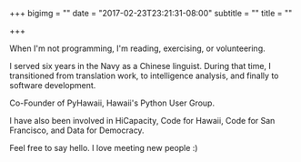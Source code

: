 +++
bigimg = ""
date = "2017-02-23T23:21:31-08:00"
subtitle = ""
title = ""

+++

When I'm not programming, I'm reading, exercising, or volunteering.

I served six years in the Navy as a Chinese linguist. During that time, I transitioned from translation work, to intelligence analysis, and finally to software development.

Co-Founder of PyHawaii, Hawaii's Python User Group.

I have also been involved in HiCapacity, Code for Hawaii, Code for San Francisco, and Data for Democracy.


Feel free to say hello. I love meeting new people :)
